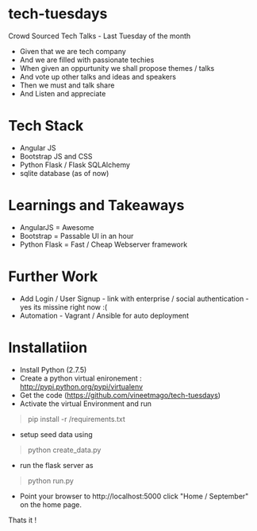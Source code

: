 tech-tuesdays
=============

Crowd Sourced Tech Talks - Last Tuesday of the month

- Given that we are tech company
- And we are filled with passionate techies
- When given an oppurtunity we shall propose themes / talks
- And vote up other talks and ideas and speakers
- Then we must and talk share 
- And Listen and appreciate


Tech Stack
==========

- Angular JS
- Bootstrap JS and CSS
- Python Flask / Flask SQLAlchemy
- sqlite database (as of now)

Learnings and Takeaways
=======================

- AngularJS = Awesome
- Bootstrap = Passable UI in an hour
- Python Flask = Fast / Cheap Webserver framework

Further Work
============

- Add Login / User Signup - link with enterprise / social authentication - yes its missine right now :(
- Automation - Vagrant / Ansible for auto deployment


Installatiion
=============
- Install Python (2.7.5)
- Create a python virtual enironement : http://pypi.python.org/pypi/virtualenv
- Get the code (https://github.com/vineetmago/tech-tuesdays)
- Activate the virtual Environment and run 
> pip install -r <project-root>/requirements.txt
- setup seed data using 
> python create_data.py
- run the flask server as
> python run.py
- Point your browser to http://localhost:5000 click "Home / September" on the home page.

Thats it !
